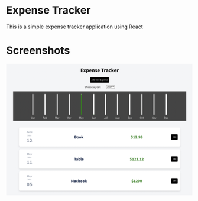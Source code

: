# Expense Tracker

This is a simple expense tracker application using React

# Screenshots

![Screenshot](screens/screen1.png)
